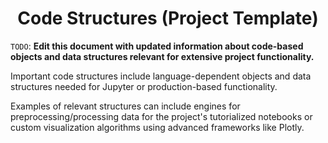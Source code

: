 <h1 align="center">Code Structures (Project Template)</h1>

`TODO`: **Edit this document with updated information about code-based objects and data structures relevant for extensive project functionality.**

Important code structures include language-dependent objects and data structures needed for Jupyter or production-based functionality. 

Examples of relevant structures can include engines for preprocessing/processing data for the project's tutorialized notebooks or custom visualization algorithms using advanced frameworks like Plotly. 